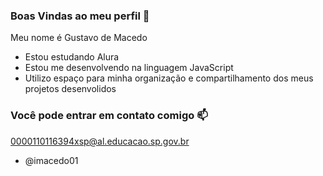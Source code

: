 ### Boas Vindas ao meu perfil 👋

Meu nome é Gustavo de Macedo

- Estou estudando Alura
- Estou me desenvolvendo na linguagem JavaScript
- Utilizo espaço para minha organização e compartilhamento dos meus projetos desenvolidos

 ### Você pode entrar em contato comigo 📫

 0000110116394xsp@al.educacao.sp.gov.br
- @imacedo01
